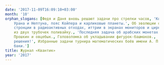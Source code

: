 ```yaml
---
date: '2017-11-09T16:09:10+03:00'
month: '10'
orphan_slogans: [Федя и Даня вновь решают задачи про стрелки часов, 'Конец путешествия по планетам Солнечной системы. Спутники
    Урана и Нептуна, пояс Койпера и карликовые планеты.', Об эволюции оргáна., 'О криптоне в лампочках, рубидии в фотоэлементах,
    стронции в радиоактивных отходах, иттрии в экранах мониторов и цирконии в зубных протезах.', Как сделать своими руками
    из двух трубочек поливайку., 'Последняя задача об арабских монетах. Присылайте решения, победителей ждут призы!', Саша
    Прошкин и овцебык., Головоломка об укладывании фигурок-башмаков., 'Четвёртый тур конкурса по русскому языку, присылайте
    решения!', Избранные задачи турнира математических боёв имени А. П. Савина., 'Задача-картинка о том, в каком порядке наполнятся
    баки.']
title: Журнал «Квантик»
year: '2017'
---
```

